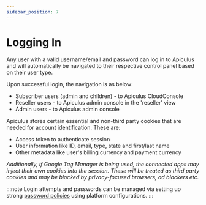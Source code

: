 ```yaml
---
sidebar_position: 7
---
```

# Logging In

Any user with a valid username/email and password can log in to Apiculus and will automatically be navigated to their respective control panel based on their user type.

Upon successful login, the navigation is as below:

- Subscriber users (admin and children) - to Apiculus CloudConsole
- Reseller users - to Apiculus admin console in the 'reseller' view
- Admin users - to Apiculus admin console

Apiculus stores certain essential and non-third party cookies that are needed for account identification. These are:

- Access token to authenticate session
- User information like ID, email, type, state and first/last name
- Other metadata like user's billing currency and payment currency

_Additionally, if Google Tag Manager is being used, the connected apps may inject their own cookies into the session. These will be treated as third party cookies and may be blocked by privacy-focused browsers, ad blockers etc._

:::note
Login attempts and passwords can be managed via setting up strong [password policies](/docs/Configuration/LoginConfigurations/ConfiguringPasswordPolicies) using platform configurations.
:::
